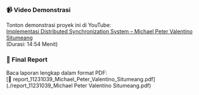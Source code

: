 ### 📹 Video Demonstrasi
Tonton demonstrasi proyek ini di YouTube:  
[Implementasi Distributed Synchronization System – Michael Peter Valentino Situmeang](https://youtu.be/GEgcn3jKjHE?si=ZqpyhDEXGro9eJ9x)  
(Durasi: 14:54 Menit)

### 🧾 Final Report
Baca laporan lengkap dalam format PDF:  
[📄 report_11231039_Michael_Peter_Valentino_Situmeang.pdf](./report_11231039_Michael Peter Valentino Situmeang.pdf)
